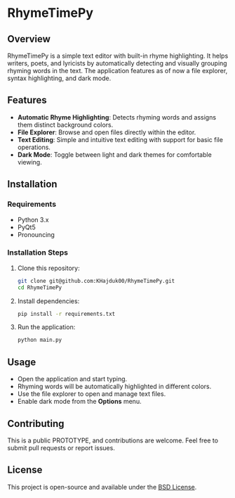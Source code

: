# RhymeTimePy

## Overview
RhymeTimePy is a simple text editor with built-in rhyme highlighting. It helps writers, poets, and lyricists by automatically detecting and visually grouping rhyming words in the text. The application features as of now a file explorer, syntax highlighting, and dark mode.

## Features
- **Automatic Rhyme Highlighting**: Detects rhyming words and assigns them distinct background colors.
- **File Explorer**: Browse and open files directly within the editor.
- **Text Editing**: Simple and intuitive text editing with support for basic file operations.
- **Dark Mode**: Toggle between light and dark themes for comfortable viewing.

## Installation
### Requirements
- Python 3.x
- PyQt5
- Pronouncing

### Installation Steps
1. Clone this repository:
   ```sh
   git clone git@github.com:KHajduk00/RhymeTimePy.git
   cd RhymeTimePy
   ```
2. Install dependencies:
   ```sh
   pip install -r requirements.txt
   ```
3. Run the application:
   ```sh
   python main.py
   ```

## Usage
- Open the application and start typing.
- Rhyming words will be automatically highlighted in different colors.
- Use the file explorer to open and manage text files.
- Enable dark mode from the **Options** menu.

## Contributing
This is a public PROTOTYPE, and contributions are welcome. Feel free to submit pull requests or report issues.

## License
This project is open-source and available under the [BSD License](LICENSE).

